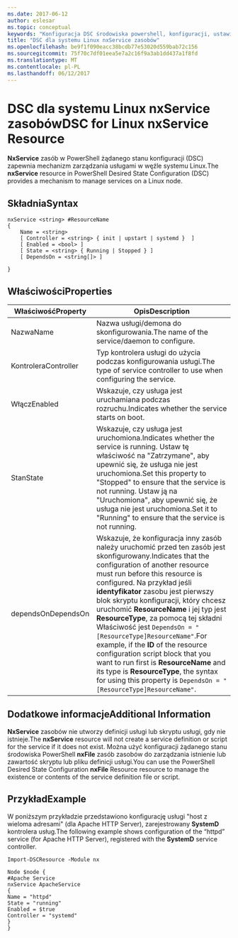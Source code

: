 ```yaml
---
ms.date: 2017-06-12
author: eslesar
ms.topic: conceptual
keywords: "Konfiguracja DSC środowiska powershell, konfiguracji, ustawienia"
title: "DSC dla systemu Linux nxService zasobów"
ms.openlocfilehash: be9f1f090eacc38bcdb77e53020d559bab72c156
ms.sourcegitcommit: 75f70c7df01eea5e7a2c16f9a3ab1dd437a1f8fd
ms.translationtype: MT
ms.contentlocale: pl-PL
ms.lasthandoff: 06/12/2017
---
```

# <a name="dsc-for-linux-nxservice-resource"></a><span data-ttu-id="8e25c-103">DSC dla systemu Linux nxService zasobów</span><span class="sxs-lookup"><span data-stu-id="8e25c-103">DSC for Linux nxService Resource</span></span>

<span data-ttu-id="8e25c-104">**NxService** zasób w PowerShell żądanego stanu konfiguracji (DSC) zapewnia mechanizm zarządzania usługami w węźle systemu Linux.</span><span class="sxs-lookup"><span data-stu-id="8e25c-104">The **nxService** resource in PowerShell Desired State Configuration (DSC) provides a mechanism to manage services on a Linux node.</span></span>

## <a name="syntax"></a><span data-ttu-id="8e25c-105">Składnia</span><span class="sxs-lookup"><span data-stu-id="8e25c-105">Syntax</span></span>

```
nxService <string> #ResourceName
{
    Name = <string>
    [ Controller = <string> { init | upstart | systemd }  ]
    [ Enabled = <bool> ]
    [ State = <string> { Running | Stopped } ]
    [ DependsOn = <string[]> ]

}
```

## <a name="properties"></a><span data-ttu-id="8e25c-106">Właściwości</span><span class="sxs-lookup"><span data-stu-id="8e25c-106">Properties</span></span>
|  <span data-ttu-id="8e25c-107">Właściwość</span><span class="sxs-lookup"><span data-stu-id="8e25c-107">Property</span></span> |  <span data-ttu-id="8e25c-108">Opis</span><span class="sxs-lookup"><span data-stu-id="8e25c-108">Description</span></span> | 
|---|---|
| <span data-ttu-id="8e25c-109">Nazwa</span><span class="sxs-lookup"><span data-stu-id="8e25c-109">Name</span></span>| <span data-ttu-id="8e25c-110">Nazwa usługi/demona do skonfigurowania.</span><span class="sxs-lookup"><span data-stu-id="8e25c-110">The name of the service/daemon to configure.</span></span>| 
| <span data-ttu-id="8e25c-111">Kontrolera</span><span class="sxs-lookup"><span data-stu-id="8e25c-111">Controller</span></span>| <span data-ttu-id="8e25c-112">Typ kontrolera usługi do użycia podczas konfigurowania usługi.</span><span class="sxs-lookup"><span data-stu-id="8e25c-112">The type of service controller to use when configuring the service.</span></span>| 
| <span data-ttu-id="8e25c-113">Włącz</span><span class="sxs-lookup"><span data-stu-id="8e25c-113">Enabled</span></span>| <span data-ttu-id="8e25c-114">Wskazuje, czy usługa jest uruchamiana podczas rozruchu.</span><span class="sxs-lookup"><span data-stu-id="8e25c-114">Indicates whether the service starts on boot.</span></span>| 
| <span data-ttu-id="8e25c-115">Stan</span><span class="sxs-lookup"><span data-stu-id="8e25c-115">State</span></span>| <span data-ttu-id="8e25c-116">Wskazuje, czy usługa jest uruchomiona.</span><span class="sxs-lookup"><span data-stu-id="8e25c-116">Indicates whether the service is running.</span></span> <span data-ttu-id="8e25c-117">Ustaw tę właściwość na "Zatrzymane", aby upewnić się, że usługa nie jest uruchomiona.</span><span class="sxs-lookup"><span data-stu-id="8e25c-117">Set this property to "Stopped" to ensure that the service is not running.</span></span> <span data-ttu-id="8e25c-118">Ustaw ją na "Uruchomiona", aby upewnić się, że usługa nie jest uruchomiona.</span><span class="sxs-lookup"><span data-stu-id="8e25c-118">Set it to "Running" to ensure that the service is not running.</span></span>| 
| <span data-ttu-id="8e25c-119">dependsOn</span><span class="sxs-lookup"><span data-stu-id="8e25c-119">DependsOn</span></span> | <span data-ttu-id="8e25c-120">Wskazuje, że konfiguracja inny zasób należy uruchomić przed ten zasób jest skonfigurowany.</span><span class="sxs-lookup"><span data-stu-id="8e25c-120">Indicates that the configuration of another resource must run before this resource is configured.</span></span> <span data-ttu-id="8e25c-121">Na przykład jeśli **identyfikator** zasobu jest pierwszy blok skryptu konfiguracji, który chcesz uruchomić **ResourceName** i jej typ jest **ResourceType**, za pomocą tej składni Właściwość jest `DependsOn = "[ResourceType]ResourceName"`.</span><span class="sxs-lookup"><span data-stu-id="8e25c-121">For example, if the **ID** of the resource configuration script block that you want to run first is **ResourceName** and its type is **ResourceType**, the syntax for using this property is `DependsOn = "[ResourceType]ResourceName"`.</span></span>| 


## <a name="additional-information"></a><span data-ttu-id="8e25c-122">Dodatkowe informacje</span><span class="sxs-lookup"><span data-stu-id="8e25c-122">Additional Information</span></span>

<span data-ttu-id="8e25c-123">**NxService** zasobów nie utworzy definicji usługi lub skryptu usługi, gdy nie istnieje.</span><span class="sxs-lookup"><span data-stu-id="8e25c-123">The **nxService** resource will not create a service definition or script for the service if it does not exist.</span></span> <span data-ttu-id="8e25c-124">Można użyć konfiguracji żądanego stanu środowiska PowerShell **nxFile** zasób zasobów do zarządzania istnienie lub zawartość skryptu lub pliku definicji usługi.</span><span class="sxs-lookup"><span data-stu-id="8e25c-124">You can use the PowerShell Desired State Configuration **nxFile** Resource resource to manage the existence or contents of the service definition file or script.</span></span>

## <a name="example"></a><span data-ttu-id="8e25c-125">Przykład</span><span class="sxs-lookup"><span data-stu-id="8e25c-125">Example</span></span>

<span data-ttu-id="8e25c-126">W poniższym przykładzie przedstawiono konfigurację usługi "host z wieloma adresami" (dla Apache HTTP Server), zarejestrowany **SystemD** kontrolera usług.</span><span class="sxs-lookup"><span data-stu-id="8e25c-126">The following example shows configuration of the “httpd” service (for Apache HTTP Server), registered with the **SystemD** service controller.</span></span>

```
Import-DSCResource -Module nx 

Node $node {
#Apache Service
nxService ApacheService 
{
Name = "httpd"
State = "running"
Enabled = $true
Controller = "systemd"
}
}
```

